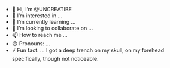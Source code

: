 - 👋 Hi, I’m @UNCREATIBE
- 👀 I’m interested in ... 
- 🌱 I’m currently learning ...
- 💞️ I’m looking to collaborate on ...
- 📫 How to reach me ...
- 😄 Pronouns: ...
- ⚡ Fun fact: ... I got a deep trench on my skull, on my forehead specifically, though not noticeable.

<!---
UNCREATIBE/UNCREATIBE is a ✨ special ✨ repository because its `README.md` (this file) appears on your GitHub profile.
You can click the Preview link to take a look at your changes.
--->
